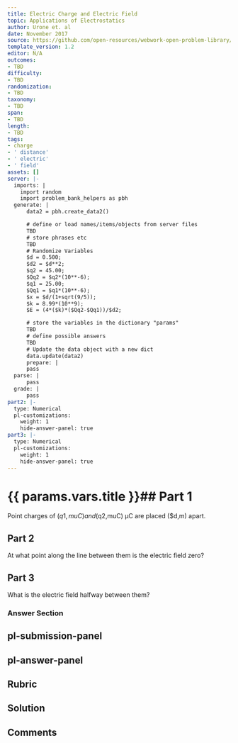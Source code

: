 ```yaml
---
title: Electric Charge and Electric Field
topic: Applications of Electrostatics
author: Urone et. al
date: November 2017
source: https://github.com/open-resources/webwork-open-problem-library/tree/master/Contrib/BrockPhysics/College_Physics_Urone/18.Electric_Field/18-08.Applications_of_Electrostatics/NU_U17_18_08_005.pg
template_version: 1.2
editor: N/A
outcomes:
- TBD
difficulty:
- TBD
randomization:
- TBD
taxonomy:
- TBD
span:
- TBD
length:
- TBD
tags:
- charge
- ' distance'
- ' electric'
- ' field'
assets: []
server: |-
  imports: |
    import random
    import problem_bank_helpers as pbh
  generate: |
      data2 = pbh.create_data2()

      # define or load names/items/objects from server files
      TBD
      # store phrases etc
      TBD
      # Randomize Variables
      $d = 0.500;
      $d2 = $d**2;
      $q2 = 45.00;
      $Qq2 = $q2*(10**-6);
      $q1 = 25.00;
      $Qq1 = $q1*(10**-6);
      $x = $d/(1+sqrt(9/5));
      $k = 8.99*(10**9);
      $E = (4*($k)*($Qq2-$Qq1))/$d2;

      # store the variables in the dictionary "params"
      TBD
      # define possible answers
      TBD
      # Update the data object with a new dict
      data.update(data2)
      prepare: |
      pass
  parse: |
      pass
  grade: |
      pass
part2: |-
  type: Numerical
  pl-customizations:
    weight: 1
    hide-answer-panel: true
part3: |-
  type: Numerical
  pl-customizations:
    weight: 1
    hide-answer-panel: true
---
```


# {{ params.vars.title }}## Part 1 
Point charges of ($q1,muC) and ($q2,muC) μC are placed ($d,m) apart. 
## Part 2 
At what point along the line between them is the electric field zero? 
## Part 3 
What is the electric field halfway between them? 


### Answer Section 


## pl-submission-panel 


## pl-answer-panel 


## Rubric 


## Solution 


## Comments 


